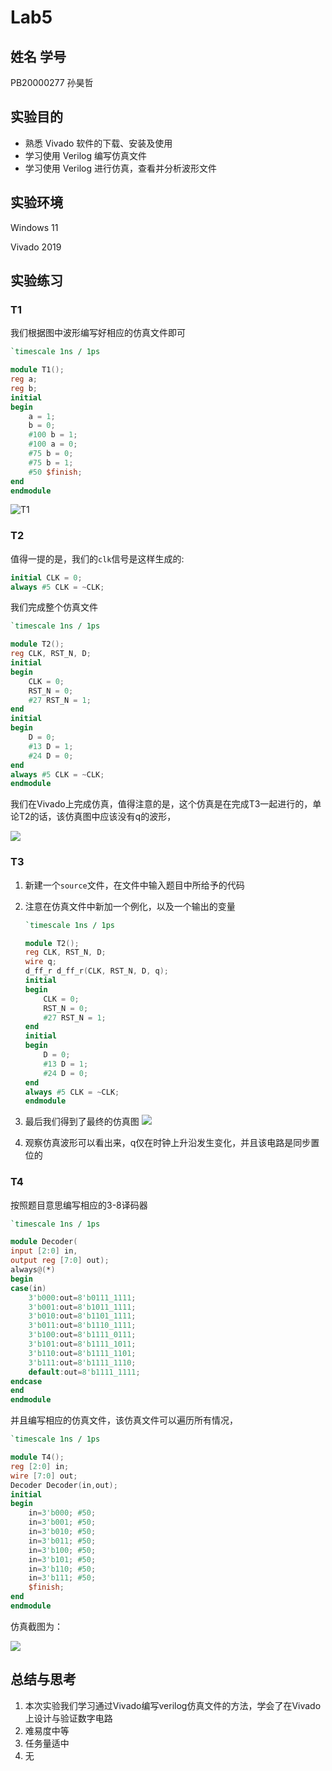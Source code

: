 # Lab5

## 姓名 学号

PB20000277 孙昊哲

## 实验目的

* 熟悉 Vivado 软件的下载、安装及使用
* 学习使用 Verilog 编写仿真文件
* 学习使用 Verilog 进行仿真，查看并分析波形文件

## 实验环境

Windows 11

Vivado 2019

## 实验练习

### T1

我们根据图中波形编写好相应的仿真文件即可
```verilog
`timescale 1ns / 1ps

module T1();
reg a;
reg b;
initial 
begin
    a = 1;
    b = 0;
    #100 b = 1;
    #100 a = 0;
    #75 b = 0;
    #75 b = 1;
    #50 $finish;
end
endmodule
```

![T1](./fig/T1.png)

### T2

值得一提的是，我们的`clk`信号是这样生成的:

```verilog
initial CLK = 0;
always #5 CLK = ~CLK;
```

我们完成整个仿真文件

```verilog
`timescale 1ns / 1ps

module T2();
reg CLK, RST_N, D;
initial
begin
    CLK = 0;
    RST_N = 0;
    #27 RST_N = 1;
end
initial
begin
    D = 0;
    #13 D = 1;
    #24 D = 0;
end
always #5 CLK = ~CLK;
endmodule
```

我们在Vivado上完成仿真，值得注意的是，这个仿真是在完成T3一起进行的，单论T2的话，该仿真图中应该没有q的波形，

![](fig/T3.png)

### T3

1. 新建一个`source`文件，在文件中输入题目中所给予的代码

2. 注意在仿真文件中新加一个例化，以及一个输出的变量
   ```verilog
   `timescale 1ns / 1ps
   
   module T2();
   reg CLK, RST_N, D;
   wire q;
   d_ff_r d_ff_r(CLK, RST_N, D, q);
   initial
   begin
       CLK = 0;
       RST_N = 0;
       #27 RST_N = 1;
   end
   initial
   begin
       D = 0;
       #13 D = 1;
       #24 D = 0;
   end
   always #5 CLK = ~CLK;
   endmodule
   ```

3. 最后我们得到了最终的仿真图
   ![](./fig/T3.png)

4. 观察仿真波形可以看出来，q仅在时钟上升沿发生变化，并且该电路是同步置位的

### T4

按照题目意思编写相应的3-8译码器

```verilog
`timescale 1ns / 1ps

module Decoder(
input [2:0] in,
output reg [7:0] out);
always@(*)
begin
case(in)
    3'b000:out=8'b0111_1111;
    3'b001:out=8'b1011_1111;
    3'b010:out=8'b1101_1111;
    3'b011:out=8'b1110_1111;
    3'b100:out=8'b1111_0111;
    3'b101:out=8'b1111_1011;
    3'b110:out=8'b1111_1101;
    3'b111:out=8'b1111_1110;
    default:out=8'b1111_1111;
endcase
end
endmodule
```

并且编写相应的仿真文件，该仿真文件可以遍历所有情况，

```verilog
`timescale 1ns / 1ps

module T4();
reg [2:0] in;
wire [7:0] out;
Decoder Decoder(in,out);
initial
begin
    in=3'b000; #50;
    in=3'b001; #50;
    in=3'b010; #50;
    in=3'b011; #50;
    in=3'b100; #50;
    in=3'b101; #50;
    in=3'b110; #50;
    in=3'b111; #50;
    $finish;
end
endmodule
```

仿真截图为：

![](./fig/T4.png)

## 总结与思考

1. 本次实验我们学习通过Vivado编写verilog仿真文件的方法，学会了在Vivado上设计与验证数字电路
2. 难易度中等
3. 任务量适中
4. 无
